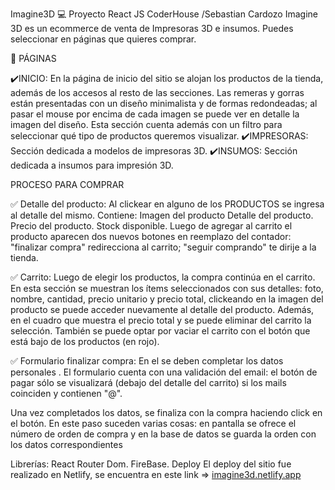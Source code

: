 Imagine3D 💻
Proyecto React JS CoderHouse /Sebastian Cardozo
Imagine 3D es un ecommerce de venta de Impresoras 3D e insumos. Puedes seleccionar en páginas que quieres comprar.



📑 PÁGINAS 

✔️INICIO:
En la página de inicio del sitio se alojan los productos de la tienda, además de los accesos al resto de las secciones. Las remeras y gorras están presentadas con un diseño minimalista y de formas redondeadas; al pasar el mouse por encima de cada imagen se puede ver en detalle la imagen del diseño. Esta sección cuenta además con un filtro para seleccionar qué tipo de productos queremos visualizar.
✔️IMPRESORAS:
Sección dedicada a modelos de impresoras 3D.
✔️INSUMOS:
Sección dedicada a insumos para impresión 3D.




PROCESO PARA COMPRAR

✅ Detalle del producto:
Al clickear en alguno de los PRODUCTOS se ingresa al detalle del mismo. 
Contiene:
Imagen del producto
Detalle del producto.
Precio del producto.
Stock disponible. Luego de agregar al carrito el producto aparecen dos nuevos botones en reemplazo del contador: "finalizar compra" redirecciona al carrito; "seguir comprando" te dirije a la tienda.

✅ Carrito:
Luego de elegir los productos, la compra continúa en el carrito. En esta sección se muestran los ítems seleccionados con sus detalles: foto, nombre, cantidad, precio unitario y precio total, clickeando en la imagen del producto se puede acceder nuevamente al detalle del producto. Además, en el cuadro que muestra el precio total y se puede eliminar del carrito la selección. También se puede optar por vaciar el carrito con el botón que está bajo de los productos (en rojo).

✅ Formulario finalizar compra:
 En el se deben completar los datos personales . El formulario cuenta con una validación del email: el botón de pagar sólo se visualizará (debajo del detalle del carrito) si los mails coinciden y contienen "@".

Una vez completados los datos, se finaliza con la compra haciendo click en el botón. En este paso suceden varias cosas: en pantalla se ofrece el número de orden de compra y en la base de datos se guarda la orden con los datos correspondientes 


Librerías:
React Router Dom.
FireBase.
Deploy
El deploy del sitio fue realizado en Netlify, se encuentra en este link => [imagine3d.netlify.app](https://imagine3d.netlify.app/)
